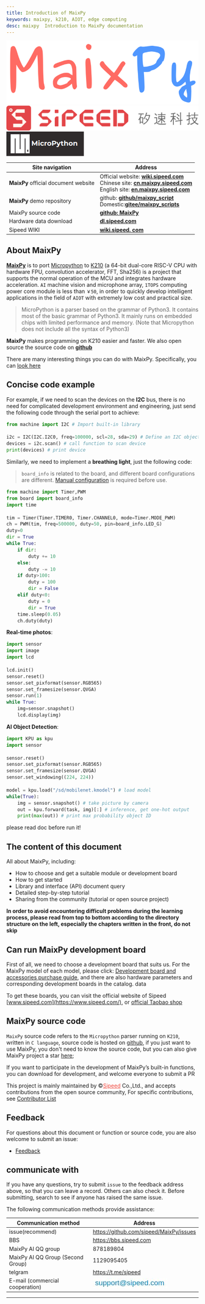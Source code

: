 ```yaml
---
title: Introduction of MaixPy
keywords: maixpy, k210, AIOT, edge computing
desc: maixpy  Introduction to MaixPy documentation
---
```


<div class="title_pic">
    <div class="logo_maixpy">
        <img src="../assets/maixpy/maixpy.png" alt="maixpy ​​logo">
    </div>
    <span class="logo_sipeed">
        <img src="../assets/sipeed/sipeed_logo_4.svg" alt="sipeed logo">
    </span>
    <span class="logo_mpy">
        <img src="../assets/maixpy/micropython.png" alt="micropython logo">
    </span>
    <br />
</div>

<table role="table" class="center_table">
    <thead>
        <tr>
            <th>Site navigation</th>
            <th>Address</th>
        </tr>
    </thead>
    <tbody>
        <tr>
            <td><strong>MaixPy</strong> official document website</td>
            <td><span class="limit_width">Official website:</span> <span class=""><a
                        href="https://wiki.sipeed.com/soft/maixpy/en/"
                        rel="nofollow"><strong>wiki.sipeed.com</strong></a></span><br><span class="limit_width">Chinese
                    site: </span><span class=""><a href="https://cn.maixpy.sipeed.com"
                        rel="nofollow"><strong>cn.maixpy.sipeed.com</strong></a></span>
                <br><span class="limit_width">English site: </span><span class=""><a
                        href="https://wiki.sipeed.com/soft/maixpy/en/"
                        rel="nofollow"><strong>en.maixpy.sipeed.com</strong></a></span>
            </td>
        </tr>
        <tr>
            <td><strong>MaixPy</strong> demo repository</td>
            <td><span class="limit_width">github:</span> <span class=""><a
                        href="https://github.com/sipeed/MaixPy_scripts"><strong>github/maixpy_script
                        </strong></a></span> <br><span class="limit_width">Domestic:</span><span class=""><a
                        href="https://gitee.com/Sipeed/maixpy_scripts "
                        rel="nofollow"><strong>gitee/maixpy_scripts</strong></a></span></td>
        </tr>
        <tr>
            <td>MaixPy source code</td>
            <td><span class="limit_width"></span><span class=""><a
                        href="https://github.com/sipeed/MaixPy"><strong>github: MaixPy</strong> </a></span></td>
        </tr>
        <tr>
            <td>Hardware data download</td>
            <td><span class="limit_width"></span><span class=""><a href="http://dl.sipeed.com/MAIX/HDK"
                        rel="nofollow"><strong> dl.sipeed.com</strong></a></span></td>
        </tr>
        <tr>
            <td>Sipeed WIKI</td>
            <td><span class="limit_width"></span><span class=""><a href="https://wiki.sipeed.com"
                        rel="nofollow"><strong>wiki.sipeed. com</strong></a></span></td>
        </tr>
    </tbody>
</table>

## About MaixPy

[**MaixPy**](https://maixpy.sipeed.com/zh/wiki.sipeed.com/maixpy) is to port [Micropython](http://micropython.org/) to [K210](https://canaan-creative.com/product/kendryteai) (a 64-bit dual-core RISC-V CPU with hardware FPU, convolution accelerator, FFT, Sha256) is a project that supports the normal operation of the MCU and integrates hardware acceleration. `AI` machine vision and microphone array, `1TOPS` computing power core module is less than `￥50`, in order to quickly develop intelligent applications in the field of `AIOT` with extremely low cost and practical size.

> MicroPython is a parser based on the grammar of Python3. It contains most of the basic grammar of Python3. It mainly runs on embedded chips with limited performance and memory. (Note that Micropython does not include all the syntax of Python3)



**MaixPy** makes programming on K210 easier and faster. We also open source the source code on [**github**](https://github.com/sipeed/MaixPy)

There are many interesting things you can do with MaixPy. Specifically, you can <a href= "what_maix_do.html" target="_blank">look here</a>

## Concise code example

For example, if we need to scan the devices on the **I2C** bus, there is no need for complicated development environment and engineering, just send the following code through the serial port to achieve:

```python
from machine import I2C # Import built-in library

i2c = I2C(I2C.I2C0, freq=100000, scl=28, sda=29) # Define an I2C object, use I2C0, frequency 100kHz, SCL pin is IO28, SDA pin is IO29
devices = i2c.scan() # call function to scan device
print(devices) # print device
```

Similarly, we need to implement a **breathing light**, just the following code:

> `board_info` is related to the board, and different board configurations are different. [Manual configuration](api_reference/builtin_py/board_info.md) is required before use.

```python
from machine import Timer,PWM
from board import board_info
import time

tim = Timer(Timer.TIMER0, Timer.CHANNEL0, mode=Timer.MODE_PWM)
ch = PWM(tim, freq=500000, duty=50, pin=board_info.LED_G)
duty=0
dir = True
while True:
    if dir:
        duty += 10
    else:
        duty -= 10
    if duty>100:
        duty = 100
        dir = False
    elif duty<0:
        duty = 0
        dir = True
    time.sleep(0.05)
    ch.duty(duty)
```

**Real-time photos**:

```python
import sensor
import image
import lcd

lcd.init()
sensor.reset()
sensor.set_pixformat(sensor.RGB565)
sensor.set_framesize(sensor.QVGA)
sensor.run(1)
while True:
    img=sensor.snapshot()
    lcd.display(img)
```

**AI Object Detection**:

```python
import KPU as kpu
import sensor

sensor.reset()
sensor.set_pixformat(sensor.RGB565)
sensor.set_framesize(sensor.QVGA)
sensor.set_windowing((224, 224))

model = kpu.load("/sd/mobilenet.kmodel") # load model
while(True):
    img = sensor.snapshot() # take picture by camera
    out = kpu.forward(task, img)[:] # inference, get one-hot output
    print(max(out)) # print max probability object ID
```
please read doc before run it!

## The content of this document

All about MaixPy, including:
* How to choose and get a suitable module or development board
* How to get started
* Library and interface (API) document query
* Detailed step-by-step tutorial
* Sharing from the community (tutorial or open source project)

**In order to avoid encountering difficult problems during the learning process, please read from top to bottom according to the directory structure on the left, especially the chapters written in the front, do not skip**


## Can run MaixPy development board

First of all, we need to choose a development board that suits us. For the MaixPy model of each model, please click: [Development board and accessories purchase guide](./develop_kit_board/get_hardware.md), and there are also hardware parameters and corresponding development boards in the catalog. data

To get these boards, you can visit the official website of Sipeed [www.sipeed.com](https://www.sipeed.com/), or [official Taobao shop](https://sipeed.taobao.com/ )
## MaixPy source code

`MaixPy` source code refers to the `Micropython` parser running on `K210`, written in `C language`, source code is hosted on [github](https://github.com/sipeed/MaixPy), if you just want to use MaixPy, you don't need to know the source code, but you can also give MaixPy project a star [here](https://github.com/sipeed/MaixPy);

If you want to participate in the development of MaixPy’s built-in functions, you can download for development, and welcome everyone to submit a PR


This project is mainly maintained by &copy;<a href="https://www.sipeed.com" style="color: #f14c42">Sipeed</a> Co.,Ltd., and accepts contributions from the open source community, For specific contributions, see [Contributor List](https://github.com/sipeed/MaixPy/graphs/contributors)


## Feedback

For questions about this document or function or source code, you are also welcome to submit an issue:

* [Feedback](https://github.com/sipeed/MaixPy/issues)


## communicate with

If you have any questions, try to submit `issue` to the feedback address above, so that you can leave a record. Others can also check it. Before submitting, search to see if anyone has raised the same issue.

The following communication methods provide assistance:

<table role="table">
    <thead>
        <tr>
            <th>Communication method</th>
            <th>Address</th>
        </tr>
    </thead>
    <tbody>
        <tr>
            <td>issue(recommend)</td>
            <td><a href="https://github.com/sipeed/MaixPy/issues">https://github.com/sipeed/MaixPy/issues</a></td>
        </tr>
        <tr>
            <td>BBS</td>
            <td><a href="https://bbs.sipeed.com" rel="nofollow">https://bbs.sipeed.com</a></td>
        </tr>
        <tr>
            <td>MaixPy AI QQ group</td>
            <td>878189804</td>
        </tr>
        <tr>
            <td>MaixPy AI QQ Group (Second Group)</td>
            <td>1129095405</td>
        </tr>
        <tr>
            <td>telgram</td>
            <td><a href="https://t.me/sipeed" rel="nofollow">https://t.me/sipeed</a></td>
        </tr>
        <tr>
            <td>E-mail (commercial cooperation)</td>
            <td><a target="_blank" rel="noopener noreferrer" href="../assets/sipeed/support_email.jpg"><img src="../assets/sipeed/support_email.jpg" alt=" email" style="max-width:100%;"></a></td>
        </tr>
    </tbody>
</table>



------------
